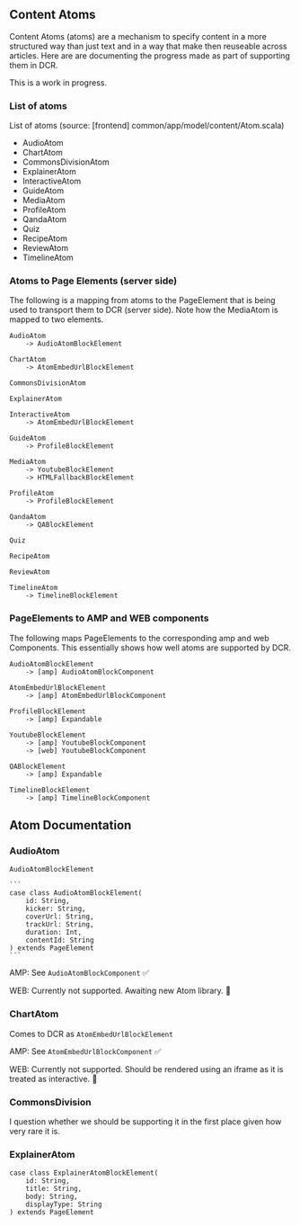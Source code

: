 ## Content Atoms

Content Atoms (atoms) are a mechanism to specify content in a more structured way than just text and in a way that make then reuseable across articles. Here are are documenting the progress made as part of supporting them in DCR.

This is a work in progress.

### List of atoms

List of atoms (source: [frontend] common/app/model/content/Atom.scala)

- AudioAtom
- ChartAtom
- CommonsDivisionAtom
- ExplainerAtom
- InteractiveAtom
- GuideAtom
- MediaAtom
- ProfileAtom
- QandaAtom
- Quiz
- RecipeAtom
- ReviewAtom
- TimelineAtom

### Atoms to Page Elements (server side)

The following is a mapping from atoms to the PageElement that is being used to transport them to DCR (server side). Note how the MediaAtom is mapped to two elements.

```
AudioAtom
    -> AudioAtomBlockElement

ChartAtom
    -> AtomEmbedUrlBlockElement

CommonsDivisionAtom

ExplainerAtom

InteractiveAtom
    -> AtomEmbedUrlBlockElement

GuideAtom
    -> ProfileBlockElement

MediaAtom
    -> YoutubeBlockElement
    -> HTMLFallbackBlockElement

ProfileAtom
    -> ProfileBlockElement

QandaAtom
    -> QABlockElement

Quiz

RecipeAtom

ReviewAtom

TimelineAtom
    -> TimelineBlockElement
```

### PageElements to AMP and WEB components

The following maps PageElements to the corresponding amp and web Components. This essentially shows how well atoms are supported by DCR.

```
AudioAtomBlockElement
    -> [amp] AudioAtomBlockComponent

AtomEmbedUrlBlockElement
    -> [amp] AtomEmbedUrlBlockComponent

ProfileBlockElement
    -> [amp] Expandable

YoutubeBlockElement
    -> [amp] YoutubeBlockComponent
    -> [web] YoutubeBlockComponent

QABlockElement
    -> [amp] Expandable

TimelineBlockElement
    -> [amp] TimelineBlockComponent
```

## Atom Documentation

### AudioAtom

`AudioAtomBlockElement`

	```
	case class AudioAtomBlockElement(
	    id: String, 
	    kicker: String, 
	    coverUrl: String, 
	    trackUrl: String, 
	    duration: Int, 
	    contentId: String
	) extends PageElement
	```

AMP: See `AudioAtomBlockComponent` ✅

WEB: Currently not supported. Awaiting new Atom library. 🚧

### ChartAtom

Comes to DCR as `AtomEmbedUrlBlockElement` 

AMP: See `AtomEmbedUrlBlockComponent` ✅

WEB: Currently not supported. Should be rendered using an iframe as it is treated as interactive. 🚧

### CommonsDivision

I question whether we should be supporting it in the first place given how very rare it is.

### ExplainerAtom
```
case class ExplainerAtomBlockElement(
    id: String, 
    title: String, 
    body: String, 
    displayType: String
) extends PageElement
```

